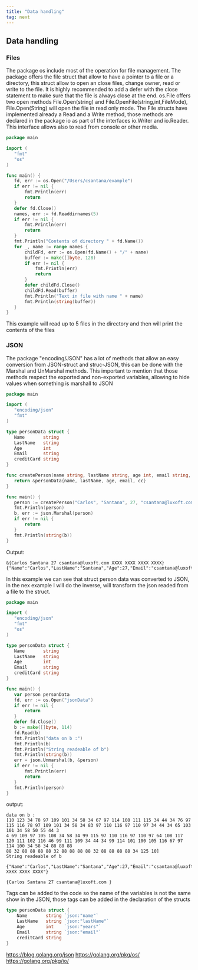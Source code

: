 ```yaml
---
title: "Data handling"
tag: next
---
```

## Data handling
### Files
The package os  include most of the operation for file management. The package offers the file struct that allow to have a pointer to a file or a directory, this struct allow to open an close files, change owner, read or write to the file.
It is highly recommended to add a defer with the close statement to make sure that the file is always close at the end.
os.File offers two open methods File.Open(string) and File.OpenFile(string,int,FileMode),  File.Open(String) will open the file in read only mode.
The File structs have implemented already a Read and a Write method, those methods are declared in the package io as part of the interfaces io.Writer and io.Reader.
This interface allows also to read from console or other media.
 ```go
package main

import (
    "fmt"
    "os"
)

func main() {
    fd, err := os.Open("/Users/csantana/example")
    if err != nil {
        fmt.Println(err)
        return
    }
    defer fd.Close()
    names, err := fd.Readdirnames(5)
    if err != nil {
        fmt.Println(err)
        return
    }
    fmt.Println("Contents of directory " + fd.Name())
    for _, name := range names {
        childFd, err := os.Open(fd.Name() + "/" + name)
        buffer := make([]byte, 128)
        if err != nil {
            fmt.Println(err)
            return
        }
        defer childFd.Close()
        childFd.Read(buffer)
        fmt.Println("Text in file with name " + name)
        fmt.Println(string(buffer))
    }
}
```
This example will read up to 5 files in the directory and then will print the contents of the files

### JSON
The package "encoding/JSON" has a lot of methods that allow an easy conversion from JSON-struct and struc-JSON, this can be done with the Marshal and UnMarshal methods.
This important to mention that those methods respect the exported and non-exported variables, allowing to hide values when something is marshall to JSON
 ```go
package main

import (
    "encoding/json"
    "fmt"
)

type personData struct {
    Name       string
    LastName   string
    Age        int
    Email      string
    creditCard string
}

func createPerson(name string, lastName string, age int, email string, cc string) *personData {
    return &personData{name, lastName, age, email, cc}
}

func main() {
    person := createPerson("Carlos", "Santana", 27, "csantana@luxoft.com", "XXXX XXXX XXXX XXXX")
    fmt.Println(person)
    b, err := json.Marshal(person)
    if err != nil {
        return
    }
    fmt.Println(string(b))
}
 ```
Output:
```plain
&{Carlos Santana 27 csantana@luxoft.com XXXX XXXX XXXX XXXX}
{"Name":"Carlos","LastName":"Santana","Age":27,"Email":"csantana@luxoft.com"}
```
In this example we can see that struct person data was converted to JSON, in the nex example I will do the inverse, will transform the json readed from a file to the struct.
 ```go
package main

import (
    "encoding/json"
    "fmt"
    "os"
)

type personData struct {
    Name       string
    LastName   string
    Age        int
    Email      string
    creditCard string
}

func main() {
    var person personData
    fd, err := os.Open("jsonData")
    if err != nil {
        return
    }
    defer fd.Close()
    b := make([]byte, 114)
    fd.Read(b)
    fmt.Println("data on b :")
    fmt.Println(b)
    fmt.Println("String readeable of b")
    fmt.Println(string(b))
    err = json.Unmarshal(b, &person)
    if err != nil {
        fmt.Println(err)
        return
    }
    fmt.Println(person)
}
```
output:
```plain
data on b :
[10 123 34 78 97 109 101 34 58 34 67 97 114 108 111 115 34 44 34 76 97 115 116 78 97 109 101 34 58 34 83 97 110 116 97 110 97 34 44 34 65 103 101 34 58 50 55 44 3
4 69 109 97 105 108 34 58 34 99 115 97 110 116 97 110 97 64 108 117 120 111 102 116 46 99 111 109 34 44 34 99 114 101 100 105 116 67 97 114 100 34 58 34 88 88 88
88 32 88 88 88 88 32 88 88 88 88 32 88 88 88 88 34 125 10]
String readeable of b

{"Name":"Carlos","LastName":"Santana","Age":27,"Email":"csantana@luxoft.com","creditCard":"XXXX XXXX XXXX XXXX"}

{Carlos Santana 27 csantana@luxoft.com }
```
Tags can be added to the code so the name of the variables is not the same show in the JSON, those tags can be added in the declaration of the structs
```go
type personData struct {
    Name       string `json:"name"`
    LastName   string `json:"lastName"`
    Age        int    `json:"years"`
    Email      string `json:"email"`
    creditCard string
}
```
https://blog.golang.org/json
https://golang.org/pkg/os/
https://golang.org/pkg/io/

